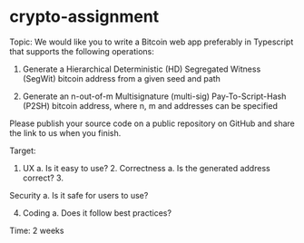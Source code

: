 # crypto-assignment

Topic:
We would like you to write a Bitcoin web app preferably in Typescript that supports the following operations:

1. Generate a Hierarchical Deterministic (HD) Segregated Witness (SegWit) bitcoin address from a given seed and path

2. Generate an n-out-of-m Multisignature (multi-sig) Pay-To-Script-Hash (P2SH) bitcoin address, where n, m and addresses can be specified

Please publish your source code on a public repository on GitHub and share the link to us when you finish.

Target:
1. UX
a. Is it easy to use? 2. Correctness
a. Is the generated address correct? 3. 

Security
a. Is it safe for users to use? 

4. Coding
a. Does it follow best practices? 

Time: 2 weeks
